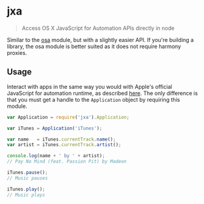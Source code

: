 jxa
===

> Access OS X JavaScript for Automation APIs directly in node

Similar to the [osa](https://www.npmjs.com/package/osa) module, but with a slightly easier API. If you're building a library, the osa module is better suited as it does not require harmony proxies.

## Usage

Interact with apps in the same way you would with Apple's official JavaScript for automation runtime, as described [here](https://developer.apple.com/library/mac/releasenotes/InterapplicationCommunication/RN-JavaScriptForAutomation/Articles/OSX10-10.html#//apple_ref/doc/uid/TP40014508-CH109-SW1). The only difference is that you must get a handle to the `Application` object by requiring this module.

```js
var Application = require('jxa').Application;

var iTunes = Application('iTunes');

var name   = iTunes.currentTrack.name();
var artist = iTunes.currentTrack.artist();

console.log(name + ' by ' + artist);
// Pay No Mind (feat. Passion Pit) by Madeon

iTunes.pause();
// Music pauses

iTunes.play();
// Music plays
```
